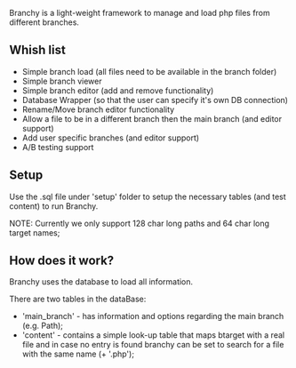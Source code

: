Branchy is a light-weight framework to manage and load php files from different branches.

## Whish list

* Simple branch load (all files need to be available in the branch folder)
* Simple branch viewer
* Simple branch editor (add and remove functionality)
* Database Wrapper (so that the user can specify it's own DB connection)
* Rename/Move branch editor functionality
* Allow a file to be in a different branch then the main branch (and editor support)
* Add user specific branches (and editor support)
* A/B testing support

## Setup

Use the .sql file under 'setup' folder to setup the necessary tables (and test content) to run Branchy.

NOTE: Currently we only support 128 char long paths and 64 char long target names;

## How does it work?

Branchy uses the database to load all information.

There are two tables in the dataBase:
* 'main_branch' - has information and options regarding the main branch (e.g. Path);
* 'content' - contains a simple look-up table that maps btarget with a real file and in case no entry is found branchy can be set to search for a file with the same name (+ '.php');